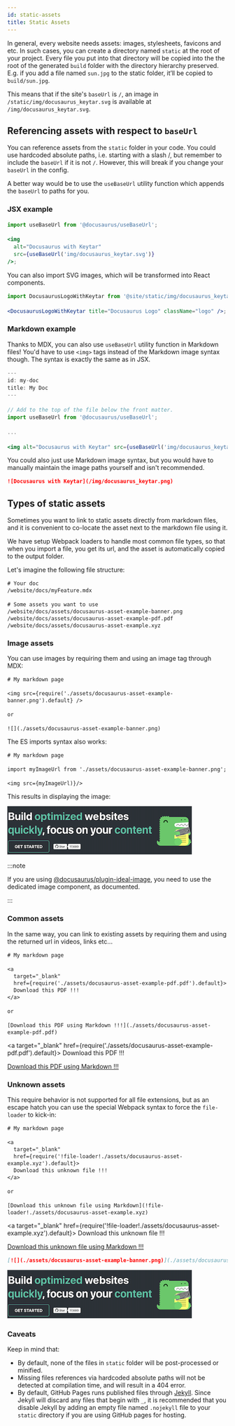 ```yaml
---
id: static-assets
title: Static Assets
---
```


In general, every website needs assets: images, stylesheets, favicons and etc. In such cases, you can create a directory named `static` at the root of your project. Every file you put into that directory will be copied into the the root of the generated `build` folder with the directory hierarchy preserved. E.g. if you add a file named `sun.jpg` to the static folder, it’ll be copied to `build/sun.jpg`.

This means that if the site's `baseUrl` is `/`, an image in `/static/img/docusaurus_keytar.svg` is available at `/img/docusaurus_keytar.svg`.

## Referencing assets with respect to `baseUrl`

You can reference assets from the `static` folder in your code. You could use hardcoded absolute paths, i.e. starting with a slash /, but remember to include the `baseUrl` if it is not `/`. However, this will break if you change your `baseUrl` in the config.

A better way would be to use the `useBaseUrl` utility function which appends the `baseUrl` to paths for you.

### JSX example

```jsx title="MyComponent.js"
import useBaseUrl from '@docusaurus/useBaseUrl';

<img
  alt="Docusaurus with Keytar"
  src={useBaseUrl('img/docusaurus_keytar.svg')}
/>;
```

You can also import SVG images, which will be transformed into React components.

```jsx title="MyComponent.js"
import DocusaurusLogoWithKeytar from '@site/static/img/docusaurus_keytar.svg';

<DocusaurusLogoWithKeytar title="Docusaurus Logo" className="logo" />;
```

### Markdown example

Thanks to MDX, you can also use `useBaseUrl` utility function in Markdown files! You'd have to use `<img>` tags instead of the Markdown image syntax though. The syntax is exactly the same as in JSX.

```jsx title="my-doc.mdx"
---
id: my-doc
title: My Doc
---

// Add to the top of the file below the front matter.
import useBaseUrl from '@docusaurus/useBaseUrl';

...

<img alt="Docusaurus with Keytar" src={useBaseUrl('img/docusaurus_keytar.svg')} />
```

You could also just use Markdown image syntax, but you would have to manually maintain the image paths yourself and isn't recommended.

```md title="my-doc.md"
![Docusaurus with Keytar](/img/docusaurus_keytar.png)
```

## Types of static assets

Sometimes you want to link to static assets directly from markdown files, and it is convenient to co-locate the asset next to the markdown file using it.

We have setup Webpack loaders to handle most common file types, so that when you import a file, you get its url, and the asset is automatically copied to the output folder.

Let's imagine the following file structure:

```
# Your doc
/website/docs/myFeature.mdx

# Some assets you want to use
/website/docs/assets/docusaurus-asset-example-banner.png
/website/docs/assets/docusaurus-asset-example-pdf.pdf
/website/docs/assets/docusaurus-asset-example.xyz
```

### Image assets

You can use images by requiring them and using an image tag through MDX:

```mdx
# My markdown page

<img src={require('./assets/docusaurus-asset-example-banner.png').default} />

or

![](./assets/docusaurus-asset-example-banner.png)
```

The ES imports syntax also works:

```mdx
# My markdown page

import myImageUrl from './assets/docusaurus-asset-example-banner.png';

<img src={myImageUrl)}/>
```

This results in displaying the image:

![](./assets/docusaurus-asset-example-banner.png)

:::note

If you are using [@docusaurus/plugin-ideal-image](./using-plugins.md#docusaurusplugin-ideal-image), you need to use the dedicated image component, as documented.

:::

### Common assets

In the same way, you can link to existing assets by requiring them and using the returned url in videos, links etc...

```mdx
# My markdown page

<a
  target="_blank"
  href={require('./assets/docusaurus-asset-example-pdf.pdf').default}>
  Download this PDF !!!
</a>

or 

[Download this PDF using Markdown !!!](./assets/docusaurus-asset-example-pdf.pdf)
```

<a
  target="_blank"
  href={require('./assets/docusaurus-asset-example-pdf.pdf').default}>
  Download this PDF !!!
</a>


[Download this PDF using Markdown !!!](./assets/docusaurus-asset-example-pdf.pdf)

### Unknown assets

This require behavior is not supported for all file extensions, but as an escape hatch you can use the special Webpack syntax to force the `file-loader` to kick-in:

```mdx
# My markdown page

<a
  target="_blank"
  href={require('!file-loader!./assets/docusaurus-asset-example.xyz').default}>
  Download this unknown file !!!
</a>

or

[Download this unknown file using Markdown](!file-loader!./assets/docusaurus-asset-example.xyz)
```

<a
  target="_blank"
  href={require('!file-loader!./assets/docusaurus-asset-example.xyz').default}>
  Download this unknown file !!!
</a>

[Download this unknown file using Markdown !!!](!file-loader!./assets/docusaurus-asset-example.xyz)


```md
[![](./assets/docusaurus-asset-example-banner.png)](./assets/docusaurus-asset-example-pdf.pdf)
```

[![](./assets/docusaurus-asset-example-banner.png)](./assets/docusaurus-asset-example-pdf.pdf)

### Caveats

Keep in mind that:

- By default, none of the files in `static` folder will be post-processed or minified.
- Missing files references via hardcoded absolute paths will not be detected at compilation time, and will result in a 404 error.
- By default, GitHub Pages runs published files through [Jekyll](https://jekyllrb.com/). Since Jekyll will discard any files that begin with `_`, it is recommended that you disable Jekyll by adding an empty file named `.nojekyll` file to your `static` directory if you are using GitHub pages for hosting.
